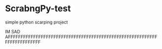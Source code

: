 # ScrabngPy-test
simple python scarping project














IM SAD AFFFFFFFFFFFFFFFFFFFFFFFFFFFFFFFFFFFFFFFFFFFFFFFFFFFFFFFFFFFFFFFFFFFFFFFFF
